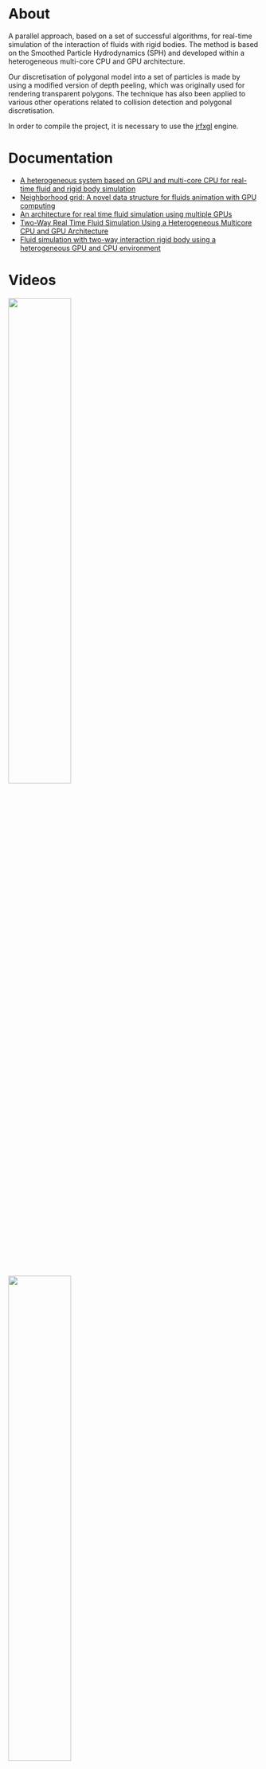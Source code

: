 # About

A parallel approach, based on a set of successful algorithms, for real-time simulation of the interaction of fluids with rigid bodies. The method is based on the Smoothed Particle Hydrodynamics (SPH) and developed within a heterogeneous multi-core CPU and GPU architecture. 

Our discretisation of polygonal model into a set of particles is made by using a modified version of depth peeling, which was originally used for rendering transparent polygons. The technique has also been applied to various other operations related to collision detection and polygonal discretisation.

In order to compile the project, it is necessary to use the [jrfxgl](https://github.com/josericardojr/jrfxgl) engine.


# Documentation
* [A heterogeneous system based on GPU and multi-core CPU for real-time fluid and rigid body simulation](http://dx.doi.org/10.1080/10618562.2012.683789)
* [Neighborhood grid: A novel data structure for fluids animation with GPU computing](http://dx.doi.org/10.1016/j.jpdc.2014.10.009)
* [An architecture for real time fluid simulation using multiple GPUs](http://www.sbgames.org/sbgames2012/proceedings/papers/computacao/comp-full_12.pdf)
* [Two-Way Real Time Fluid Simulation Using a Heterogeneous Multicore CPU and GPU Architecture](http://dx.doi.org/10.1109/pads.2011.5936750)
* [Fluid simulation with two-way interaction rigid body using a heterogeneous GPU and CPU environment](http://sbgames.org/papers/sbgames10/computing/full/full19.pdf)


# Videos

[<img src="https://img.youtube.com/vi/cTA0uPKqPpY/default.jpg" width="50%">](https://youtu.be/cTA0uPKqPpY)

[<img src="https://img.youtube.com/vi/iyM1bkVSc6U/default.jpg" width="50%">](https://youtu.be/iyM1bkVSc6U)
